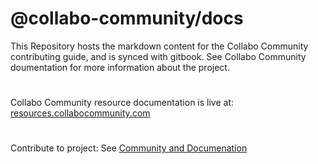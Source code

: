 # @collabo-community/docs
This Repository hosts the markdown content for the Collabo Community contributing guide, and is synced with gitbook. See Collabo Community doumentation for more information about the project.

#
Collabo Community resource documentation is live at: [resources.collabocommunity.com](https://resources.collabocommunity.com)

#

Contribute to project: See [Community and Documenation](https://resources.collabocommunity.com/p/vmg4PL1ozeI435/Community-and-Documentation)
